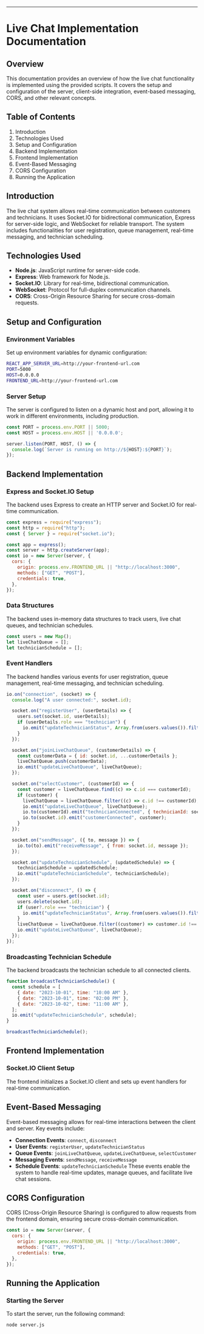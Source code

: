 ---
# Live Chat Implementation Documentation
## Overview
This documentation provides an overview of how the live chat functionality is implemented using the provided scripts. It covers the setup and configuration of the server, client-side integration, event-based messaging, CORS, and other relevant concepts.
## Table of Contents
1. Introduction
2. Technologies Used
3. Setup and Configuration
4. Backend Implementation
5. Frontend Implementation
6. Event-Based Messaging
7. CORS Configuration
8. Running the Application

## Introduction
The live chat system allows real-time communication between customers and technicians. It uses Socket.IO for bidirectional communication, Express for server-side logic, and WebSocket for reliable transport. The system includes functionalities for user registration, queue management, real-time messaging, and technician scheduling.
## Technologies Used
- **Node.js**: JavaScript runtime for server-side code.
- **Express**: Web framework for Node.js.
- **Socket.IO**: Library for real-time, bidirectional communication.
- **WebSocket**: Protocol for full-duplex communication channels.
- **CORS**: Cross-Origin Resource Sharing for secure cross-domain requests.

## Setup and Configuration
### Environment Variables
Set up environment variables for dynamic configuration:
```bash
REACT_APP_SERVER_URL=http://your-frontend-url.com
PORT=5000
HOST=0.0.0.0
FRONTEND_URL=http://your-frontend-url.com
```

### Server Setup

The server is configured to listen on a dynamic host and port, allowing it to work in different environments, including production.

```javascript
const PORT = process.env.PORT || 5000;
const HOST = process.env.HOST || '0.0.0.0';

server.listen(PORT, HOST, () => {
  console.log(`Server is running on http://${HOST}:${PORT}`);
});
```

## Backend Implementation

### Express and Socket.IO Setup

The backend uses Express to create an HTTP server and Socket.IO for real-time communication.

```javascript
const express = require("express");
const http = require("http");
const { Server } = require("socket.io");

const app = express();
const server = http.createServer(app);
const io = new Server(server, {
  cors: {
    origin: process.env.FRONTEND_URL || "http://localhost:3000",
    methods: ["GET", "POST"],
    credentials: true,
  },
});
```

### Data Structures

The backend uses in-memory data structures to track users, live chat queues, and technician schedules.

```javascript
const users = new Map();
let liveChatQueue = [];
let technicianSchedule = [];
```

### Event Handlers

The backend handles various events for user registration, queue management, real-time messaging, and technician scheduling.

```javascript
io.on("connection", (socket) => {
  console.log("A user connected:", socket.id);

  socket.on("registerUser", (userDetails) => {
    users.set(socket.id, userDetails);
    if (userDetails.role === "technician") {
      io.emit("updateTechnicianStatus", Array.from(users.values()).filter(user => user.role === "technician"));
    }
  });

  socket.on("joinLiveChatQueue", (customerDetails) => {
    const customerData = { id: socket.id, ...customerDetails };
    liveChatQueue.push(customerData);
    io.emit("updateLiveChatQueue", liveChatQueue);
  });

  socket.on("selectCustomer", (customerId) => {
    const customer = liveChatQueue.find((c) => c.id === customerId);
    if (customer) {
      liveChatQueue = liveChatQueue.filter((c) => c.id !== customerId);
      io.emit("updateLiveChatQueue", liveChatQueue);
      io.to(customerId).emit("technicianConnected", { technicianId: socket.id });
      io.to(socket.id).emit("customerConnected", customer);
    }
  });

  socket.on("sendMessage", ({ to, message }) => {
    io.to(to).emit("receiveMessage", { from: socket.id, message });
  });

  socket.on("updateTechnicianSchedule", (updatedSchedule) => {
    technicianSchedule = updatedSchedule;
    io.emit("updateTechnicianSchedule", technicianSchedule);
  });

  socket.on("disconnect", () => {
    const user = users.get(socket.id);
    users.delete(socket.id);
    if (user?.role === "technician") {
      io.emit("updateTechnicianStatus", Array.from(users.values()).filter(user => user.role === "technician"));
    }
    liveChatQueue = liveChatQueue.filter((customer) => customer.id !== socket.id);
    io.emit("updateLiveChatQueue", liveChatQueue);
  });
});
```

### Broadcasting Technician Schedule

The backend broadcasts the technician schedule to all connected clients.

```javascript
function broadcastTechnicianSchedule() {
  const schedule = [
    { date: "2023-10-01", time: "10:00 AM" },
    { date: "2023-10-01", time: "02:00 PM" },
    { date: "2023-10-02", time: "11:00 AM" },
  ];
  io.emit("updateTechnicianSchedule", schedule);
}

broadcastTechnicianSchedule();
```

## Frontend Implementation
### Socket.IO Client Setup
The frontend initializes a Socket.IO client and sets up event handlers for real-time communication.
## Event-Based Messaging
Event-based messaging allows for real-time interactions between the client and server. Key events include:
- **Connection Events**: `connect`, `disconnect`
- **User Events**: `registerUser`, `updateTechnicianStatus`
- **Queue Events**: `joinLiveChatQueue`, `updateLiveChatQueue`, `selectCustomer`
- **Messaging Events**: `sendMessage`, `receiveMessage`
- **Schedule Events**: `updateTechnicianSchedule`
These events enable the system to handle real-time updates, manage queues, and facilitate live chat sessions.
## CORS Configuration
CORS (Cross-Origin Resource Sharing) is configured to allow requests from the frontend domain, ensuring secure cross-domain communication.
```javascript
const io = new Server(server, {
  cors: {
    origin: process.env.FRONTEND_URL || "http://localhost:3000",
    methods: ["GET", "POST"],
    credentials: true,
  },
});
```
## Running the Application
### Starting the Server
To start the server, run the following command:
```bash
node server.js
```
